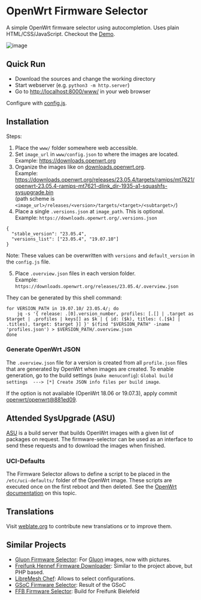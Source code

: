 # OpenWrt Firmware Selector

A simple OpenWrt firmware selector using autocompletion. Uses plain
HTML/CSS/JavaScript. Checkout the [Demo](https://firmware-selector.openwrt.org).

![image](misc/screenshot.png)

## Quick Run

* Download the sources and change the working directory
* Start webserver (e.g. `python3 -m http.server`)
* Go to [http://localhost:8000/www/](http://localhost:8000/www/) in your web browser

Configure with [config.js](www/config.js).

## Installation

Steps:

1. Place the `www/` folder somewhere web accessible.
2. Set `image_url` in `www/config.json` to where the images are located.  
   Example: https://downloads.openwrt.org
3. Organize the images like on [downloads.openwrt.org](https://downloads.openwrt.org).  
   Example: https://downloads.openwrt.org/releases/23.05.4/targets/ramips/mt7621/openwrt-23.05.4-ramips-mt7621-dlink_dir-1935-a1-squashfs-sysupgrade.bin  
   (path scheme is `<image_url>/releases/<version>/targets/<target>/<subtarget>/`)
4. Place a single `.versions.json` at `image_path`. This is optional.  
   Example: `https://downloads.openwrt.org/.versions.json`

```
{
  "stable_version": "23.05.4",
  "versions_list": ["23.05.4", "19.07.10"]
}
```

Note: These values can be overwritten with `versions` and `default_version` in the `config.js` file.

5. Place `.overview.json` files in each version folder.  
   Example: `https://downloads.openwrt.org/releases/23.05.4/.overview.json`

They can be generated by this shell command:
```
for VERSION_PATH in 19.07.10/ 23.05.4/; do
	jq -s '{ release: .[0].version_number, profiles: [.[] | .target as $target | .profiles | keys[] as $k | { id: ($k), titles: (.[$k] | .titles), target: $target }] }' $(find "$VERSION_PATH" -iname 'profiles.json') > $VERSION_PATH/.overview.json
done
```

### Generate OpenWrt JSON

The `.overview.json` file for a version is created from all `profile.json` files that are generated by OpenWrt when images are created. To enable generation, go to the build settings (`make menuconfig`):
`Global build settings  ---> [*] Create JSON info files per build image`.

If the option is not available (OpenWrt 18.06 or 19.07.3), apply commit [openwrt/openwrt@881ed09](https://github.com/openwrt/openwrt/commit/881ed09ee6e23f6c224184bb7493253c4624fb9f).

## Attended SysUpgrade (ASU)

[ASU](https://github.com/openwrt/asu) is a build server that builds OpenWrt images with a given list of packages on request. The firmware-selector can be used as an interface to send these requests and to download the images when finished.

### UCI-Defaults

The Firmware Selector allows to define a script to be placed in the `/etc/uci-defaults/` folder of the OpenWrt image. These scripts are executed once on the first reboot and then deleted. See the [OpenWrt documentation](https://openwrt.org/docs/guide-developer/uci-defaults) on this topic.

## Translations

Visit [weblate.org](https://hosted.weblate.org/projects/openwrt/firmware-wizard/) to contribute new translations or to improve them.

## Similar Projects

- [Gluon Firmware Selector](https://github.com/freifunk-darmstadt/gluon-firmware-selector): For [Gluon](https://github.com/freifunk-gluon/) images, now with pictures.
- [Freifunk Hennef Firmware Downloader](https://github.com/Freifunk-Hennef/ffhef-fw-dl): Similar to the project above, but PHP based.
- [LibreMesh Chef](https://github.com/libremesh/chef/): Allows to select configurations.
- [GSoC Firmware Selector](https://github.com/sudhanshu16/openwrt-firmware-selector/): Result of the GSoC
- [FFB Firmware Selector](https://github.com/freifunk-bielefeld/firmware-selector): Build for Freifunk Bielefeld
